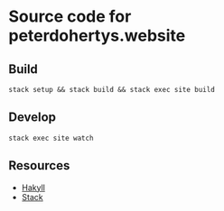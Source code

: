 # Source code for peterdohertys.website

## Build

`stack setup && stack build && stack exec site build`

## Develop

`stack exec site watch`

## Resources

- [Hakyll](https://jaspervdj.be/hakyll/)
- [Stack](http://docs.haskellstack.org/en/stable/README/)
